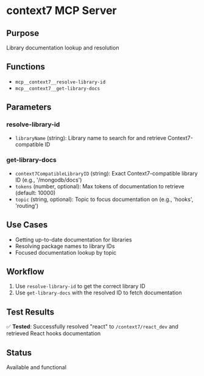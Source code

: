 # context7 MCP Server

## Purpose
Library documentation lookup and resolution

## Functions
- `mcp__context7__resolve-library-id`
- `mcp__context7__get-library-docs`

## Parameters

### resolve-library-id
- `libraryName` (string): Library name to search for and retrieve Context7-compatible ID

### get-library-docs
- `context7CompatibleLibraryID` (string): Exact Context7-compatible library ID (e.g., '/mongodb/docs')
- `tokens` (number, optional): Max tokens of documentation to retrieve (default: 10000)
- `topic` (string, optional): Topic to focus documentation on (e.g., 'hooks', 'routing')

## Use Cases
- Getting up-to-date documentation for libraries
- Resolving package names to library IDs
- Focused documentation lookup by topic

## Workflow
1. Use `resolve-library-id` to get the correct library ID
2. Use `get-library-docs` with the resolved ID to fetch documentation

## Test Results
✅ **Tested**: Successfully resolved "react" to `/context7/react_dev` and retrieved React hooks documentation

## Status
Available and functional